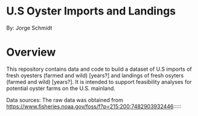 # U.S Oyster Imports and Landings

By: Jorge Schmidt

# Overview

This repository contains data and code to build a dataset of U.S imports of 
fresh oyesters (farmed and wild) [years?] and landings of fresh osyters
(farmed and wild) [years?]. It is intended to support feasibility analyses for 
potential oyster farms on the U.S. mainland.

Data sources:
The raw data was obtained from
https://www.fisheries.noaa.gov/foss/f?p=215:200:7482903932446:::::

